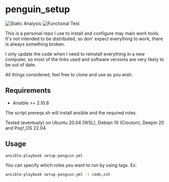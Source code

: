 # penguin_setup
![Static Analysis](https://github.com/gabrgomes/penguin_setup/actions/workflows/pull-request.yml/badge.svg) ![Functional Test](https://github.com/gabrgomes/penguin_setup/actions/workflows/funcional-test.yml/badge.svg)

This is a personal repo I use to install and configure may main work tools. It's not intended to be distributed, so don' expect everything to work, there is always something broken. 

I only update the code when I need to reinstall everything in a new computer, so most of the links used and software versions are very likely to be out of date. 

All things considered, feel free to clone and use as you wish.

## Requirements
- Ansible >= 2.10.8

The script prereqs.sh will install ansible and the required roles.

Tested (eventualy) on Ubuntu 20.04 (WSL), Debian 10 (Crouton), Deepin 20 and Pop!_OS 22.04. 

## Usage
```sh
ansible-playbook setup-penguin.yml
```

You can specify which roles you want to run by using tags. Ex:
```sh 
ansible-playbook setup-penguin.yml -t code,zsh
```
